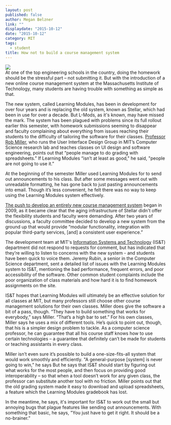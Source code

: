 ```yaml
---
layout: post
published: false
author: Megan Belzner
link: ""
displaydate: "2015-10-12"
date: "2015-10-12"
category: MIT
tags: 
  - student
title: How not to build a course management system
---
```



![](http://web.mit.edu/belzner/Public/lmod-fail.png)	
At one of the top engineering schools in the country, doing the homework should be the stressful part – not submitting it. But with the introduction of a new online course management system at the Massachusetts Institute of Technology, many students are having trouble with something as simple as that.

The new system, called Learning Modules, has been in development for over four years and is replacing the old system, known as Stellar, which had been in use for over a decade. But L-Mods, as it's known, may have missed the mark. The system has been plagued with problems since its full rollout earlier this semester, with homework submissions seeming to disappear and faculty complaining about everything from issues reaching their students to the difficulty of tailoring the software for their classes. [Professor Rob Miller](https://www.csail.mit.edu/user/698), who runs the User Interface Design Group in MIT’s Computer Science research lab and teaches classes on UI design and software engineering, points out that “people manage to do grading with spreadsheets.” If Learning Modules “isn’t at least as good," he said, "people are not going to use it.”

At the beginning of the semester Miller used Learning Modules for to send out announcements to his class. But after some messages went out with unreadable formatting, he has gone back to just pasting announcements into email. Though it’s less convenient, he felt there was no way to keep using the Learning Modules system effectively.

[The push to develop an entirely new course management system](http://web.mit.edu/fnl/volume/255/hastings_ortiz.html) began in 2009, as it became clear that the aging infrastructure of Stellar didn't offer the flexibility students and faculty were demanding. After two years of discussions, a faculty committee decided to develop a new system from the ground up that would provide “modular functionality, integration with popular third-party services, [and] a consistent user experience.”

The development team at MIT's [Information Systems and Technology](http://ist.mit.edu/) (IS&T) department did not respond to requests for comment, but has indicated that they’re willing to listen to concerns with the new system - and students have been quick to voice them. Jeremy Rubin, a senior in the Computer Science department, sent a detailed list of issues with the Learning Modules system to IS&T, mentioning the bad performance, frequent errors, and poor accessibility of the software. Other common student complaints include the poor organization of class materials and how hard it is to find homework assignments on the site.

IS&T hopes that Learning Modules will ultimately be an effective solution for all classes at MIT, but many professors still choose other course management solutions for their own classes. Miller does give the software a bit of a pass, though. “They have to build something that works for everybody,” says Miller. “That’s a high bar to set.” For his own classes, Miller says he uses a mix of different tools. He’s quick to point out, though, that his is a simpler design problem to tackle. As a computer science professor, he can guarantee that all his course staff knows how to use certain technologies – a guarantee that definitely can’t be made for students or teaching assistants in every class.

Miller isn’t even sure it’s possible to build a one-size-fits-all system that would work smoothly and efficiently. "A general-purpose [system] is never going to win,” he says But he says that IS&T should start by figuring out what works for the most people, and then focus on providing good interoperability – so that when a tool doesn’t work for any given class, the professor can substitute another tool with no friction. Miller points out that the old grading system made it easy to download and upload spreadsheets, a feature which the Learning Modules gradebook has lost.

In the meantime, he says, it's important for IS&T to work out the small but annoying bugs that plague features like sending out announcements. With something that basic, he says, "You just have to get it right. It should be a no-brainer.”
